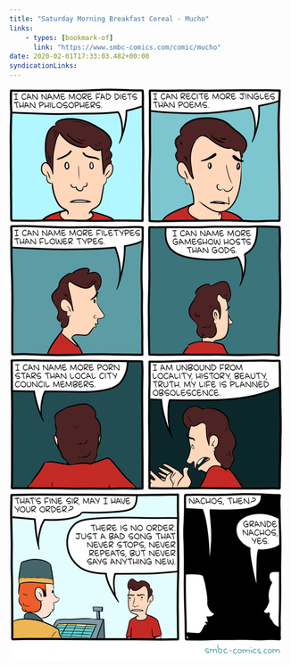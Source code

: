 ```yaml
---
title: "Saturday Morning Breakfast Cereal - Mucho"
links:
    - types: [bookmark-of]
      link: "https://www.smbc-comics.com/comic/mucho"
date: 2020-02-01T17:33:03.482+00:00
syndicationLinks:
---
```


![](assets/tirinha.png)
